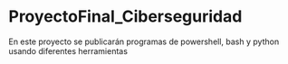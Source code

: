 # ProyectoFinal_Ciberseguridad
En este proyecto se publicarán programas de powershell, bash y python usando diferentes herramientas
